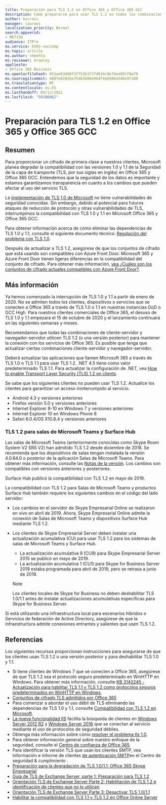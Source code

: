 ```yaml
---
title: Preparación para TLS 1.2 en Office 365 y Office 365 GCC
description: Cómo prepararse para usar TLS 1.2 en todas las combinaciones de cliente-servidor y navegador-servidor en Office 365 y Office 365 GCC tras la deshabilitación de la compatibilidad con TLS 1.0 y 1.1.
author: kccross
manager: laurawi
localization_priority: Normal
search.appverid:
- MET150
audience: ITPro
ms.service: O365-seccomp
ms.topic: article
ms.author: shmehta
ms.reviewer: krowley
appliesto:
- Office 365 Business
ms.openlocfilehash: 053ee63d80f37753b3737d834c9e79e4001f8a79
ms.sourcegitcommit: d08fe0282be75483608e96df4e6986d346e97180
ms.translationtype: MT
ms.contentlocale: es-ES
ms.lasthandoff: 09/12/2021
ms.locfileid: "59186062"
---
```

# <a name="preparing-for-tls-12-in-office-365-and-office-365-gcc"></a>Preparación para TLS 1.2 en Office 365 y Office 365 GCC

## <a name="summary"></a>Resumen

Para proporcionar un cifrado de primera clase a nuestros clientes, Microsoft planea degradar la compatibilidad con las versiones 1.0 y 1.1 de la Seguridad de la capa de transporte (TLS, por sus siglas en inglés) en Office 365 y Office 365 GCC. Entendemos que la seguridad de los datos es importante y estamos garantizamos transparencia en cuanto a los cambios que pueden afectar al uso del servicio TLS.

La [implementación de TLS 1.0 de Microsoft](https://support.microsoft.com/help/3117336/schannel-implementation-of-tls-1-0-in-windows-security-status-update-n) no tiene vulnerabilidades de seguridad conocidas. Sin embargo, debido al potencial para futuros ataques de reducción de protocolo y otras vulnerabilidades de TLS, interrumpimos la compatibilidad con TLS 1.0 y 1.1 en Microsoft Office 365 y Office 365 GCC.

Para obtener información acerca de cómo eliminar las dependencias de TLS 1.0 y 1.1, consulte el siguiente documento técnico: [Resolución del problema con TLS 1.0](https://www.microsoft.com/download/details.aspx?id=55266).

Después de actualizar a TLS 1.2, asegúrese de que los conjuntos de cifrado que está usando son compatibles con Azure Front Door. Microsoft 365 y Azure Front Door tienen ligeras diferencias en la compatibilidad del conjunto de cifrado. Para obtener más información, [vea ¿Cuáles son los conjuntos de cifrado actuales compatibles con Azure Front Door?](/azure/frontdoor/front-door-faq#what-are-the-current-cipher-suites-supported-by-azure-front-door-).

## <a name="more-information"></a>Más información

Ya hemos comenzado la interrupción de TLS 1.0 y 1.1 a partir de enero de 2020. No se admiten todos los clientes, dispositivos o servicios que se conecten a Office 365 a través de TLS 1.0 o 1.1 en nuestras instancias DoD o GCC High. Para nuestros clientes comerciales de Office 365, el desuso de TLS 1.0 y 1.1 empezará el 15 de octubre de 2020 y el lanzamiento continuará en las siguientes semanas y meses.

Recomendamos que todas las combinaciones de cliente-servidor y navegador-servidor utilicen TLS 1.2 (o una versión posterior) para mantener la conexión con los servicios de Office 365. Es posible que tenga que actualizar ciertas combinaciones cliente-servidor y navegador-servidor.

Deberá actualizar las aplicaciones que llamen Microsoft 365 a través de TLS 1.0 o TLS 1.1 para usar TLS 1.2. .NET 4.5 tiene como valor predeterminado TLS 1.1. Para actualizar la configuración de .NET, vea [How to enable Transport Layer Security (TLS) 1.2 on clients](/mem/configmgr/core/plan-design/security/enable-tls-1-2-client).

Se sabe que los siguientes clientes no pueden usar TLS 1.2. Actualice los clientes para garantizar un acceso ininterrumpido al servicio.

- Android 4.3 y versiones anteriores
- Firefox versión 5.0 y versiones anteriores
- Internet Explorer 8-10 en Windows 7 y versiones anteriores
- Internet Explorer 10 en Windows Phone 8
- Safari 6.0.4/OS X10.8.4 y versiones anteriores

### <a name="tls-12-for-microsoft-teams-rooms-and-surface-hub"></a>TLS 1.2 para salas de Microsoft Teams y Surface Hub

Las salas de Microsoft Teams (anteriormente conocidas como Skype Room System V2 SRS V2) han admitido TLS 1.2 desde diciembre de 2018. Se recomienda que los dispositivos de salas tengan instalada la versión 4.0.64.0 o posterior de la aplicación Salas de Microsoft Teams. Para obtener más información, consulte las [Notas de la versión](/microsoftteams/room-systems/srs2-release-note). Los cambios son compatibles con versiones anteriores y posteriores.

Surface Hub publicó la compatibilidad con TLS 1.2 en mayo de 2019.

La compatibilidad con TLS 1.2 para Salas de Microsoft Teams y productos Surface Hub también requiere los siguientes cambios en el código del lado servidor:

- Los cambios en el servidor de Skype Empresarial Online se realizaron en vivo en abril de 2019. Ahora, Skype Empresarial Online admite la conexión de Salas de Microsoft Teams y dispositivos Surface Hub mediante TLS 1.2.
- Los clientes de Skype Empresarial Server deben instalar una actualización acumulativa (CU) para usar TLS 1.2 para los sistemas de salas de Microsoft Teams y Surface Hub.

  - La actualización acumulativa 9 (CU9) para Skype Empresarial Server 2015 se publicó en mayo de 2019.
  - La actualización acumulativa 1 (CU1) para Skype for Business Server 2019 estaba programada para abril de 2019, pero se retrasa a junio de 2019.

  > [!NOTE]
  > Los clientes locales de Skype for Business no deben deshabilitar TLS 1.0/1.1 antes de instalar actualizaciones acumulativas específicas para Skype for Business Server.

Si está utilizando una infraestructura local para escenarios híbridos o Servicios de federación de Active Directory, asegúrese de que la infraestructura admite conexiones entrantes y salientes que usen TLS 1.2.

## <a name="references"></a>Referencias

Los siguientes recursos proporcionan instrucciones para asegurarse de que los clientes usan TLS 1.2 o una versión posterior y para deshabilitar TLS 1.0 y 1.1.

- Si tiene clientes de Windows 7 que se conecten a Office 365, asegúrese de que TLS 1.2 sea el protocolo seguro predeterminado en WinHTTP en Windows. Para obtener más información, consulte [KB 3140245 - Actualización para habilitar TLS 1.1 y TLS 1.2 como protocolos seguros predeterminados en WinHTTP en Windows](https://support.microsoft.com/help/3140245/update-to-enable-tls-1-1-and-tls-1-2-as-a-default-secure-protocols-in).
- [Conjuntos de cifrado TLS admitidos por Office 365](/microsoft-365/compliance/technical-reference-details-about-encryption#tls-cipher-suites-supported-by-office-365)
- Para comenzar a abordar el uso débil de TLS eliminando las dependencias de TLS 1.0 y 1.1, consulte [Compatibilidad con TLS 1.2 en Microsoft](https://cloudblogs.microsoft.com/microsoftsecure/2017/06/20/tls-1-2-support-at-microsoft/).
- [La nueva funcionalidad IIS](https://cloudblogs.microsoft.com/microsoftsecure/2017/09/07/new-iis-functionality-to-help-identify-weak-tls-usage/) facilita la búsqueda de clientes en [Windows Server 2012 R2](https://support.microsoft.com/help/4025335/windows-8-1-windows-server-2012-r2-update-kb4025335) y [Windows Server 2016](https://support.microsoft.com/help/4025334/windows-10-update-kb4025334) que se conectan al servicio mediante el uso de protocolos de seguridad débiles.
- Obtenga más información sobre cómo [resolver el problema tls 1.0](https://www.microsoft.com/download/details.aspx?id=55266).
- Para obtener información general sobre nuestro enfoque de la seguridad, consulte el [Centro de confianza de Office 365](https://www.microsoft.com/trustcenter/cloudservices/office365).
- Para identificar la versión TLS que usan los clientes SMTP, vea Información e informe de clientes [de autenticación SMTP](../security/office-365-security/mfi-smtp-auth-clients-report.md)en el Centro de seguridad & cumplimiento .
- [Preparación para la degradación de TLS 1.0/1.1: Office 365 Skype Empresarial](https://techcommunity.microsoft.com/t5/Skype-for-Business-Blog/Preparing-for-TLS-1-0-1-1-Deprecation-O365-Skype-for-Business/ba-p/222247)
- [Guía de TLS de Exchange Server, parte 1: Preparación para TLS 1.2](https://techcommunity.microsoft.com/t5/exchange-team-blog/exchange-server-tls-guidance-part-1-getting-ready-for-tls-1-2/ba-p/607649)
- [Orientación TLS de Exchange Server Parte 2: Habilitación de TLS 1.2 e identificación de clientes que no lo utilicen](https://techcommunity.microsoft.com/t5/exchange-team-blog/exchange-server-tls-guidance-part-2-enabling-tls-1-2-and/ba-p/607761)
- [Orientación TLS de Exchange Server Parte 3: Desactivar TLS 1.0/1.1](https://techcommunity.microsoft.com/t5/exchange-team-blog/exchange-server-tls-guidance-part-3-turning-off-tls-1-0-1-1/ba-p/607898)
- [Habilitar la compatibilidad con TLS 1.1 y TLS 1.2 en Office Online Server](/officeonlineserver/enable-tls-1-1-and-tls-1-2-support-in-office-online-server)
